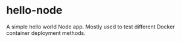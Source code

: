 # hello-node
A simple hello world Node app. Mostly used to test different Docker container deployment methods.


